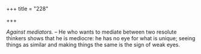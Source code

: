 +++
title = "228"

+++

*Against mediators.* – He who wants to mediate between two resolute thinkers shows that he is mediocre: he has no eye for what is unique; seeing things as similar and making things the same is the sign of weak eyes.


